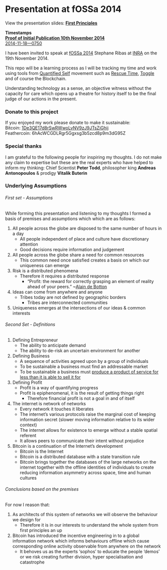 # Presentation at fOSSa 2014

View the presentation slides: **[First Principles](http://bit.ly/fossa2014)**  

**Timestamps**  
**[Proof of Initial Publication 10th November 2014](http://www.cryptograffiti.info/?txnr=1618)**  
[2014-11-18—0750](http://www.cryptograffiti.info/?txnr=1638)  

I have been invited to speak at [fOSSa 2014](https://fossa.inria.fr/) Stephane Ribas at [INRA](https://www.linkedin.com/company/164385) on the 19th November 2014.  

This repo will be a learning process as I will be tracking my time and work using tools from [Quantified Self](http://en.wikipedia.org/wiki/Quantified_Self) movement such as [Rescue Time](https://www.rescuetime.com/), [Toggle](https://www.toggl.com/) and of course the Blockchain.  

Understanding technology as a sense, an objective witness without the capacity for care which opens up a theatre for history itself to be the final judge of our actions in the present.  

### Donate to this project
If you enjoyed my work please donate to make it sustainable:  
Bitcoin: [1De3QE17d8rSwRWwoLvNV9zJ9JTsZiGhij](https://blockchain.info/address/1De3QE17d8rSwRWwoLvNV9zJ9JTsZiGhij)  
Feathercoin: 6hAcWCGDLRgr5Ggxsg3b5zcd8p9m3dG95Z

### Special thanks
I am grateful to the following people for inspiring my thoughts. I do not make any claim to expertise but these are the real experts who have helped to inform my thinking: Chief Scientist **Peter Todd**, philosopher king **Andreas Antonopoulos** & prodigy **Vitalik Buterin**

### Underlying Assumptions
###### First set - Assumptions 

While forming this presentation and listening to my thoughts I formed a basis of premises and assumptions which which are as follows:

1. All people across the globe are disposed to the same number of hours in a day
	- All people independent of place and culture have discretionary attention
	- Good decisions require information and judgement
2. All people across the globe share a need for common resources
	- This common need once satisfied creates a basis on which our uniqueness can emerge
3. Risk is a distributed phenomena
	- Therefore it requires a distributed response
		- “Profit: the reward for correctly grasping an element of reality ahead of your peers.” ~[Alain de Botton](https://twitter.com/alaindebotton/status/528998938603696128)
4. Ideas can come from anywhere and anyone
	- Tribes today are not defined by geographic borders
		- Tribes are interconnected communities
5. Uniqueness emerges at the intersections of our ideas & common interests

###### Second Set - Definitions

1. Defining Entrepreneur
	- The ability to anticipate demand
	- The ability to de-risk an uncertain environment for another
2. Defining Business
	- A sequence of activities agreed upon by a group of individuals
	- To be sustainable a business must find an addressable market
	- To be sustainable a business must [produce a product of service for less than it is able to sell it for](http://en.wikipedia.org/wiki/The_Nature_of_the_Firm)
4. Defining Profit
	- Profit is a way of quantifying progress
	- Profit is epiphenomenal, it is the result of getting things right
		- Therefore financial profit is not a goal in and of itself
5. The internet is network of networks
	- Every network it touches it liberates
	- The internet’s various protocols raise the marginal cost of keeping information secret (slower moving information relative to its wider context)
	- The internet allows for existence to emerge without a stable spatial referent
	- It allows peers to communicate their intent without prejudice
6. Bitcoin is a continuation of the Internet’s development
	- Bitcoin is the Internet
	- Bitcoin is a distributed database with a state transition rule
	- Bitcoin brings together the databases of the large networks on the internet together with the offline identities of individuals to create reducing information asymmetry across space, time and human cultures

###### Conclusions based on the premises

For now I reason that:

1. As architects of this system of networks we will observe the behaviour we design for
	- Therefore it is in our interests to understand the whole system from first principles an up
2. Bitcoin has introduced the incentive engineering in to a global information network which informs behaviours offline which cause corresponding online activity observable from anywhere on the network
	- It behoves us as the experts ‘sophos’ to educate the people ‘demos’ or we risk creating further division, hyper specialisation and catastrophe 




